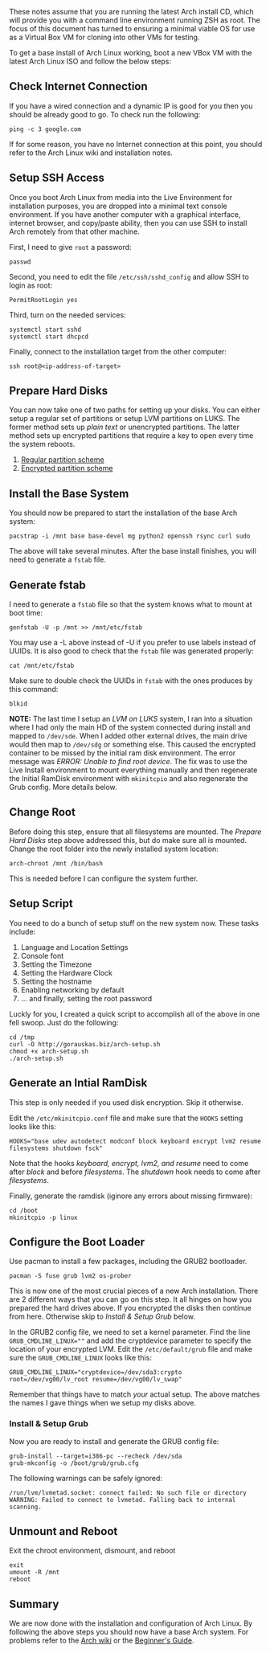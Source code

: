 <!-- title: Arch Linux Install Notes  -->

These notes assume that you are running the latest Arch install CD, which will
provide you with a command line environment running ZSH as root. The focus of
this document has turned to ensuring a minimal viable OS for use as a Virtual
Box VM for cloning into other VMs for testing.

To get a base install of Arch Linux working, boot a new VBox VM with the latest
Arch Linux ISO and follow the below steps:

## Check Internet Connection ##

If you have a wired connection and a dynamic IP is good for you then you should
be already good to go. To check run the following:

    ping -c 3 google.com

If for some reason, you have no Internet connection at this point, you should
refer to the Arch Linux wiki and installation notes.

## Setup SSH Access ##

Once you boot Arch Linux from media into the Live Environment for installation
purposes, you are dropped into a minimal text console environment. If you have
another computer with a graphical interface, internet browser, and copy/paste
ability, then you can use SSH to install Arch remotely from that other machine.

First, I need to give `root` a password:

    passwd

Second, you need to edit the file `/etc/ssh/sshd_config` and allow SSH to login
as root:

    PermitRootLogin yes

Third, turn on the needed services:

    systemctl start sshd
    systemctl start dhcpcd

Finally, connect to the installation target from the other computer:

    ssh root@<ip-address-of-target>

## Prepare Hard Disks ##

You can now take one of two paths for setting up your disks. You can either
setup a regular set of partitions or setup LVM partitions on LUKS. The former
method sets up _plain text_ or unencrypted partitions. The latter method sets up
encrypted partitions that require a key to open every time the system reboots.

1. [Regular partition scheme][archdisk1]
2. [Encrypted partition scheme][archdisk2]

## Install the Base System ##

You should now be prepared to start the installation of the base Arch system:

    pacstrap -i /mnt base base-devel mg python2 openssh rsync curl sudo

The above will take several minutes. After the base install finishes, you will
need to generate a `fstab` file.

## Generate fstab ##

I need to generate a `fstab` file so that the system knows what to mount at boot
time:

    genfstab -U -p /mnt >> /mnt/etc/fstab

You may use a -L above instead of -U if you prefer to use labels instead of
UUIDs. It is also good to check that the `fstab` file was generated properly:

    cat /mnt/etc/fstab

Make sure to double check the UUIDs in `fstab` with the ones produces by this
command:

    blkid

**NOTE:** The last time I setup an _LVM on LUKS_ system, I ran into a situation
where I had only the main HD of the system connected during install and mapped
to `/dev/sde`. When I added other external drives, the main drive would then map
to `/dev/sdg` or something else. This caused the encrypted container to be
missed by the initial ram disk environment. The error message was _ERROR: Unable
to find root device_. The fix was to use the Live Install environment to mount
everything manually and then regenerate the Initial RamDisk environment with
`mkinitcpio` and also regenerate the Grub config. More details below.

## Change Root ##

Before doing this step, ensure that all filesystems are mounted. The _Prepare
Hard Disks_ step above addressed this, but do make sure all is mounted. Change
the root folder into the newly installed system location:

    arch-chroot /mnt /bin/bash

This is needed before I can configure the system further.

## Setup Script ##

You need to do a bunch of setup stuff on the new system now. These tasks include:

1. Language and Location Settings
2. Console font
3. Setting the Timezone
4. Setting the Hardware Clock
5. Setting the hostname
6. Enabling networking by default
7. ... and finally, setting the root password

Luckly for you, I created a quick script to accomplish all of the above in one
fell swoop. Just do the following:

    cd /tmp
    curl -O http://gorauskas.biz/arch-setup.sh
    chmod +x arch-setup.sh
    ./arch-setup.sh

## Generate an Intial RamDisk ##

This step is only needed if you used disk encryption. Skip it otherwise.

Edit the `/etc/mkinitcpio.conf` file and make sure that the `HOOKS` setting
looks like this:

    HOOKS="base udev autodetect modconf block keyboard encrypt lvm2 resume filesystems shutdown fsck"

Note that the hooks _keyboard, encrypt, lvm2, and resume_ need to come after
_block_ and before _filesystems_. The _shutdown_ hook needs to come after
_filesystems_.

Finally, generate the ramdisk (iginore any errors about missing firmware):

    cd /boot
    mkinitcpio -p linux

## Configure the Boot Loader ##

Use pacman to install a few packages, including the GRUB2 bootloader.

    pacman -S fuse grub lvm2 os-prober

This is now one of the most crucial pieces of a new Arch installation. There are
2 different ways that you can go on this step. It all hinges on how you prepared
the hard drives above. If you encrypted the disks then continue from
here. Otherwise skip to _Install & Setup Grub_ below.

In the GRUB2 config file, we need to set a kernel parameter. Find the line
`GRUB_CMDLINE_LINUX=""` and add the cryptdevice parameter to specify the location
of your encrypted LVM. Edit the `/etc/default/grub` file and make sure the
`GRUB_CMDLINE_LINUX` looks like this:

    GRUB_CMDLINE_LINUX="cryptdevice=/dev/sda3:crypto root=/dev/vg00/lv_root resume=/dev/vg00/lv_swap"

Remember that things have to match _your_ actual setup. The above matches the
names I gave things when we setup my disks above.

### Install & Setup Grub

Now you are ready to install and generate the GRUB config file:

    grub-install --target=i386-pc --recheck /dev/sda
    grub-mkconfig -o /boot/grub/grub.cfg

The following warnings can be safely ignored:

    /run/lvm/lvmetad.socket: connect failed: No such file or directory
    WARNING: Failed to connect to lvmetad. Falling back to internal scanning.

## Unmount and Reboot ##

Exit the chroot environment, dismount, and reboot

    exit
    umount -R /mnt
    reboot

## Summary ##

We are now done with the installation and configuration of Arch Linux. By
following the above steps you should now have a base Arch system. For problems
refer to the [Arch wiki][id1] or the [Beginner's Guide][id2].


[id1]: https://wiki.archlinux.org/index.php/Installation_Guide "Arch Installation Guide"
[id2]: https://wiki.archlinux.org/index.php/Beginners%27_Guide "Arch Beginners Guide"

[archdisk1]: /linux/arch/ArchRegularPartitionScheme "Arch Linux Regular Partition Scheme"
[archdisk2]: /linux/arch/ArchEncryptedPartitionScheme "Arch Linux Encrypted Partition Scheme"
